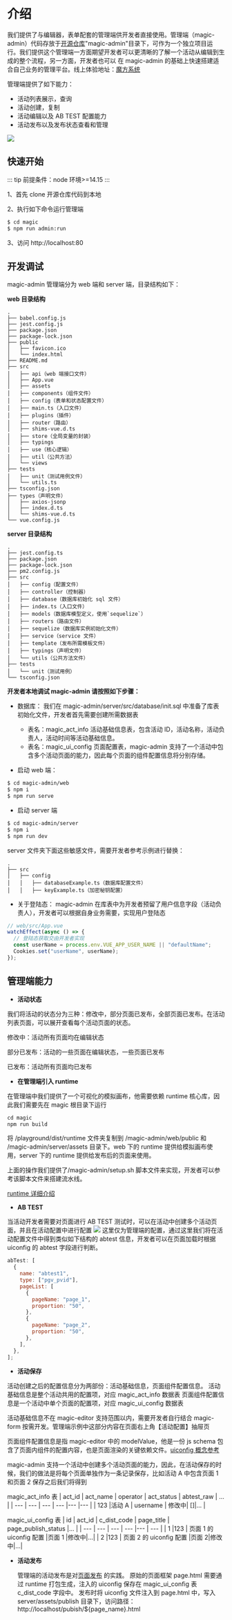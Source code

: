 # 介绍

我们提供了与编辑器，表单配套的管理端供开发者直接使用。管理端（magic-admin）代码存放于[开源仓库](https://git.woa.com/vft-magic/magic)"magic-admin"目录下，可作为一个独立项目运行。我们提供这个管理端一方面期望开发者可以更清晰的了解一个活动从编辑到生成的整个流程，另一方面，开发者也可以
在 magic-admin 的基础上快速搭建适合自己业务的管理平台。线上体验地址：[魔方系统](https://magic-admin.woa.com/)

管理端提供了如下能力：

- 活动列表展示，查询
- 活动创建，复制
- 活动编辑以及 AB TEST 配置能力
- 活动发布以及发布状态查看和管理

<img src="https://vfiles.gtimg.cn/vupload/20211129/81d34a1638168945248.png">

## 快速开始

::: tip
前提条件：node 环境>=14.15
:::

1、首先 clone 开源仓库代码到本地

2、执行如下命令运行管理端

```bash
$ cd magic
$ npm run admin:run
```

3、访问 http://localhost:80

## 开发调试

magic-admin 管理端分为 web 端和 server 端，目录结构如下：

**web 目录结构**

```
.
├── babel.config.js
├── jest.config.js
├── package.json
├── package-lock.json
├── public
│   ├── favicon.ico
│   └── index.html
├── README.md
├── src
│   ├── api（web 端接口文件）
│   ├── App.vue
│   ├── assets
│   ├── components（组件文件）
│   ├── config（表单和状态配置文件）
│   ├── main.ts（入口文件）
│   ├── plugins（插件）
│   ├── router（路由）
│   ├── shims-vue.d.ts
│   ├── store（全局变量的封装）
│   ├── typings
│   ├── use（核心逻辑）
│   ├── util（公共方法）
│   └── views
├── tests
│   ├── unit（测试用例文件）
│   └── utils.ts
├── tsconfig.json
├── types（声明文件）
│   ├── axios-jsonp
│   ├── index.d.ts
│   └── shims-vue.d.ts
└── vue.config.js
```

**server 目录结构**

```
.
├── jest.config.ts
├── package.json
├── package-lock.json
├── pm2.config.js
├── src
│   ├── config（配置文件）
│   ├── controller（控制器）
│   ├── database（数据库初始化 sql 文件）
│   ├── index.ts（入口文件）
│   ├── models（数据库模型定义，使用`sequelize`）
│   ├── routers（路由文件）
│   ├── sequelize（数据库实例初始化文件）
│   ├── service（service 文件）
│   ├── template（发布所需模板文件）
│   ├── typings（声明文件）
│   └── utils（公共方法文件）
├── tests
│   └── unit（测试用例）
└── tsconfig.json
```

**开发者本地调试 magic-admin 请按照如下步骤：**

- 数据库：
  我们在 magic-admin/server/src/database/init.sql 中准备了库表初始化文件，开发者首先需要创建所需数据表

  - 表名：magic_act_info
    活动基础信息表，包含活动 ID，活动名称，活动负责人，活动时间等活动基础信息。
  - 表名：magic_ui_config
    页面配置表，magic-admin 支持了一个活动中包含多个活动页面的能力，因此每个页面的组件配置信息将分别存储。

- 启动 web 端：

```bash
$ cd magic-admin/web
$ npm i
$ npm run serve
```

- 启动 server 端

```bash
$ cd magic-admin/server
$ npm i
$ npm run dev
```

server 文件夹下面这些敏感文件，需要开发者参考示例进行替换：

```
.
├── src
│   ├── config
│   │   ├── databaseExample.ts（数据库配置文件）
│   │   ├── keyExample.ts（加密秘钥配置）
```

- 关于登陆态：
  magic-admin 在库表中为开发者预留了用户信息字段（活动负责人），开发者可以根据自身业务需要，实现用户登陆态

```js
// web/src/App.vue
watchEffect(async () => {
  // 登陆态获取交由开发者实现
  const userName = process.env.VUE_APP_USER_NAME || "defaultName";
  Cookies.set("userName", userName);
});
```

## 管理端能力

- **活动状态**

我们将活动的状态分为三种：修改中，部分页面已发布，全部页面已发布。在活动列表页面，可以展开查看每个活动页面的状态。

修改中：活动所有页面均在编辑状态

部分已发布：活动的一些页面在编辑状态，一些页面已发布

已发布：活动所有页面均已发布

- **在管理端引入 runtime**

在管理端中我们提供了一个可视化的模拟画布，他需要依赖 runtime 核心库，因此我们需要先在 magic 根目录下运行

```js
cd magic
npm run build
```

将 /playground/dist/runtime 文件夹复制到 /magic-admin/web/public 和 /magic-admin/server/assets 目录下。web 下的 runtime 提供给模拟画布使用，server 下的 runtime 提供给发布后的页面来使用。

上面的操作我们提供了/magic-admin/setup.sh 脚本文件来实现，开发者可以参考该脚本文件来搭建流水线。

[runtime 详细介绍](https://playground-magic.pages.woa.com/docs/page/introduction.html#runtime)

- **AB TEST**

当活动开发者需要对页面进行 AB TEST 测试时，可以在活动中创建多个活动页面，并且在活动配置中进行配置
<img src="https://vfiles.gtimg.cn/vupload/20211129/c11fa81638173475771.png">
这里仅为管理端的配置，通过这里我们将在活动配置文件中得到类似如下结构的 abtest 信息，开发者可以在页面加载时根据 uiconfig 的 abtest 字段进行判断。

```js
abTest: [
  {
    name: "abtest1",
    type: ["pgv_pvid"],
    pageList: [
      {
        pageName: "page_1",
        proportion: "50",
      },
      {
        pageName: "page_2",
        proportion: "50",
      },
    ],
  },
];
```

- **活动保存**

活动创建之后的配置信息分为两部份：活动基础信息，页面组件配置信息。
活动基础信息是整个活动共用的配置项，对应 magic_act_info 数据表
页面组件配置信息是一个活动中单个页面的配置项，对应 magic_ui_config 数据表

活动基础信息不在 magic-editor 支持范围以内，需要开发者自行结合 magic-form 按需开发。管理端示例中这部分内容在页面右上角【活动配置】抽屉页

页面组件配置信息是指 magic-editor 中的 modelValue，他是一份 js schema 包含了页面内组件的配置内容，也是页面渲染的关键依赖文件。[uiconfig 概念参考](https://playground-magic.pages.woa.com/docs/page/introduction.html#%E7%BC%96%E8%BE%91%E5%99%A8%E4%BA%A7%E7%89%A9-uiconfig)

magic-admin 支持一个活动中创建多个活动页面的能力，因此，在活动保存的时候，我们的做法是将每个页面单独作为一条记录保存，比如活动 A 中包含页面 1 和页面 2
保存之后我们将得到

magic_act_info 表
| act_id | act_name | operator | act_status | abtest_raw | ... |
| --- | --- | --- | --- |--- |--- |
| 123 |活动 A | username | 修改中| []|... |

magic_ui_config 表
| id | act_id | c_dist_code | page_title | page_publish_status |... |
| --- | --- | --- | --- |--- | --- |
| 1 |123 | 页面 1 的 uiconfig 配置 |页面 1 |修改中|...|
| 2 |123 | 页面 2 的 uiconfig 配置 |页面 2|修改中|...|

- **活动发布**

  管理端的活动发布是对[页面发布](https://playground-magic.pages.woa.com/docs/page/introduction.html#%E9%A1%B5%E9%9D%A2%E5%8F%91%E5%B8%83) 的实践。
  原始的页面框架 page.html 需要通过 runtime 打包生成，注入的 uiconfig 保存在 magic_ui_config 表 c_dist_code 字段中。
  发布时将 uiconfig 文件注入到 page.html 中，写入 server/assets/publish 目录下，访问路径： http://localhost/pubish/${page_name}.html
